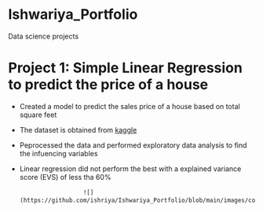 # Ishwariya_Portfolio
Data science projects

# Project 1: Simple Linear Regression to predict the price of a house

- Created a model to predict the sales price of a house based on total square feet
- The dataset is obtained from [kaggle](https://www.kaggle.com/c/house-prices-advanced-regression-techniques)
- Peprocessed the data and performed exploratory data analysis to find the infuencing variables
- Linear regression did not perform the best with a explained variance score (EVS) of less tha 60%

                        ![](https://github.com/ishriya/Ishwariya_Portfolio/blob/main/images/correlation.png)
